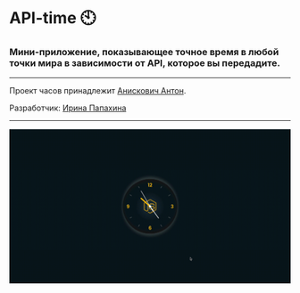 # API-time :clock10:

### Мини-приложение, показывающее точное время в любой точки мира в зависимости от API, которое вы передадите.
---
Проект часов принадлежит [Анискович Антон](https://antonaniskovich.ru/).

Разработчик:  [Ирина Папахина](https://github.com/PapakhinaIrina) 
___
![gif](time.gif)